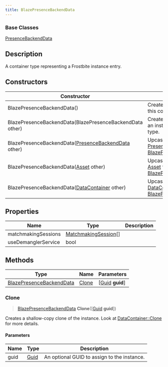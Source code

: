 ```yaml
---
title: BlazePresenceBackendData
---
```

### Base Classes

[PresenceBackendData](/vext/ref/fb/presencebackenddata/)

## Description

A container type representing a Frostbite instance entry.

## Constructors

| Constructor                                                                         | Description                                                                                                                             |
| ----------------------------------------------------------------------------------- | --------------------------------------------------------------------------------------------------------------------------------------- |
| BlazePresenceBackendData()                                                          | Create a new instance of this container type.                                                                                           |
| BlazePresenceBackendData(BlazePresenceBackendData other)                            | Create a reference copy of an instance of the same type.                                                                                |
| BlazePresenceBackendData([PresenceBackendData](/vext/ref/fb/presencebackenddata/) other)          | Upcast an instance of type [PresenceBackendData](/vext/ref/fb/presencebackenddata/) to [BlazePresenceBackendData](/vext/ref/fb/blazepresencebackenddata/).          |
| BlazePresenceBackendData([Asset](/vext/ref/fb/asset/) other)                                      | Upcast an instance of type [Asset](/vext/ref/fb/asset/) to [BlazePresenceBackendData](/vext/ref/fb/blazepresencebackenddata/).                                      |
| BlazePresenceBackendData([DataContainer](/vext/ref/shared/class/datacontainer) other) | Upcast an instance of type [DataContainer](/vext/ref/shared/class/datacontainer) to [BlazePresenceBackendData](/vext/ref/fb/blazepresencebackenddata/). |

## Properties

| Name                | Type                                         | Description |
| ------------------- | -------------------------------------------- | ----------- |
| matchmakingSessions | [MatchmakingSession](/vext/ref/fb/matchmakingsession/)\[\] |             |
| useDemanglerService | bool                                         |             |

## Methods

| Type                                                 | Name            | Parameters                                     |
| ---------------------------------------------------- | --------------- | ---------------------------------------------- |
| [BlazePresenceBackendData](/vext/ref/fb/blazepresencebackenddata/) | [Clone](#clone) | \[[Guid](/vext/ref/shared/class/guid) **guid**\] |

### Clone

> [BlazePresenceBackendData](/vext/ref/fb/blazepresencebackenddata/) **Clone**(\[[Guid](/vext/ref/shared/class/guid) **guid**\])

Creates a shallow-copy clone of the instance. Look at [DataContainer::Clone](/vext/ref/shared/class/datacontainer#clone) for more details.

#### Parameters

| Name | Type         | Description                                 |
| ---- | ------------ | ------------------------------------------- |
| guid | [Guid](/vext/ref/shared/class/guid/) | An optional GUID to assign to the instance. |
